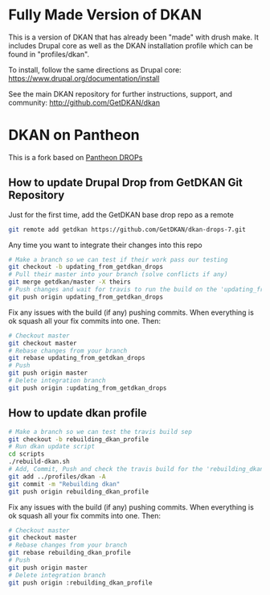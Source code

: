 # Fully Made Version of DKAN 
This is a version of DKAN that has already been "made" with drush make. It includes Drupal core as well as the DKAN installation profile which can be found in "profiles/dkan".

To install, follow the same directions as Drupal core: https://www.drupal.org/documentation/install

See the main DKAN repository for further instructions, support, and community: http://github.com/GetDKAN/dkan

# DKAN on Pantheon

This is a fork based on [Pantheon DROPs](https://github.com/pantheon-systems/drops-7)

## How to update Drupal Drop from GetDKAN Git Repository

Just for the first time, add the GetDKAN base drop repo as a remote
```bash
git remote add getdkan https://github.com/GetDKAN/dkan-drops-7.git
```

Any time you want to integrate their changes into this repo

```bash
# Make a branch so we can test if their work pass our testing
git checkout -b updating_from_getdkan_drops
# Pull their master into your branch (solve conflicts if any)
git merge getdkan/master -X theirs
# Push changes and wait for travis to run the build on the 'updating_from_getdkan_drops' branch.  
git push origin updating_from_getdkan_drops
```

Fix any issues with the build (if any) pushing commits. When everything is ok squash all your fix commits into one. Then:

```bash
# Checkout master
git checkout master
# Rebase changes from your branch
git rebase updating_from_getdkan_drops
# Push
git push origin master
# Delete integration branch
git push origin :updating_from_getdkan_drops
```

## How to update dkan profile

```bash
# Make a branch so we can test the travis build sep
git checkout -b rebuilding_dkan_profile
# Run dkan update script
cd scripts
./rebuild-dkan.sh
# Add, Commit, Push and check the travis build for the 'rebuilding_dkan_profile' branch
git add ../profiles/dkan -A
git commit -m "Rebuilding dkan"
git push origin rebuilding_dkan_profile
```

Fix any issues with the build (if any) pushing commits. When everything is ok squash all your fix commits into one. Then:

```bash
# Checkout master
git checkout master
# Rebase changes from your branch
git rebase rebuilding_dkan_profile
# Push
git push origin master
# Delete integration branch
git push origin :rebuilding_dkan_profile
```

